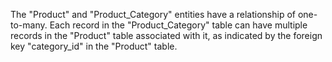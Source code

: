 The "Product" and "Product_Category" entities have a relationship of one-to-many. Each record in the "Product_Category" table can have multiple records in the "Product" table associated with it, as indicated by the foreign key "category_id" in the "Product" table.